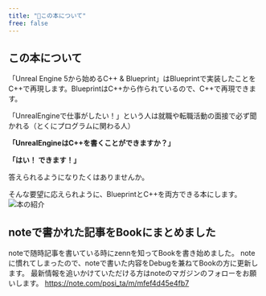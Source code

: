 ```yaml
---
title: "📘この本について"
free: false
---
```


## この本について
「Unreal Engine 5から始めるC++ & Blueprint」はBlueprintで実装したことをC++で再現します。BlueprintはC++から作られているので、C++で再現できます。

「UnrealEngineで仕事がしたい！」という人は就職や転職活動の面接で必ず聞かれる（とくにプログラムに関わる人）

**「UnrealEngineはC++を書くことができますか？」**

**「はい！ できます！」**

答えられるようになりたくはありませんか。

そんな要望に応えられように、BlueprintとC++を両方できる本にします。
![本の紹介](https://storage.googleapis.com/zenn-user-upload/cba41ac1cc85-20220109.png)



## noteで書かれた記事をBookにまとめました
noteで随時記事を書いている時にzennを知ってBookを書き始めました。
noteに慣れてしまったので、noteで書いた内容をDebugを兼ねてBookの方に更新します。
最新情報を追いかけていただける方はnoteのマガジンのフォローをお願いします。
https://note.com/posi_ta/m/mfef4d45e4fb7
